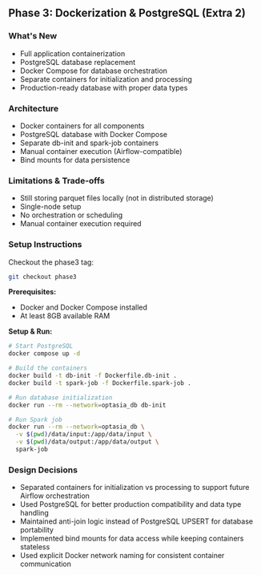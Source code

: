 ## Phase 3: Dockerization & PostgreSQL (Extra 2)

### What's New
- Full application containerization
- PostgreSQL database replacement
- Docker Compose for database orchestration
- Separate containers for initialization and processing
- Production-ready database with proper data types

### Architecture
- Docker containers for all components
- PostgreSQL database with Docker Compose
- Separate db-init and spark-job containers
- Manual container execution (Airflow-compatible)
- Bind mounts for data persistence

### Limitations & Trade-offs
- Still storing parquet files locally (not in distributed storage)
- Single-node setup
- No orchestration or scheduling
- Manual container execution required

### Setup Instructions
Checkout the phase3 tag:
```bash
git checkout phase3
```

**Prerequisites:**
- Docker and Docker Compose installed
- At least 8GB available RAM

**Setup & Run:**
```bash
# Start PostgreSQL
docker compose up -d

# Build the containers
docker build -t db-init -f Dockerfile.db-init .
docker build -t spark-job -f Dockerfile.spark-job .

# Run database initialization
docker run --rm --network=optasia_db db-init

# Run Spark job
docker run --rm --network=optasia_db \
  -v $(pwd)/data/input:/app/data/input \
  -v $(pwd)/data/output:/app/data/output \
  spark-job
```

### Design Decisions
- Separated containers for initialization vs processing to support future Airflow orchestration
- Used PostgreSQL for better production compatibility and data type handling
- Maintained anti-join logic instead of PostgreSQL UPSERT for database portability
- Implemented bind mounts for data access while keeping containers stateless
- Used explicit Docker network naming for consistent container communication